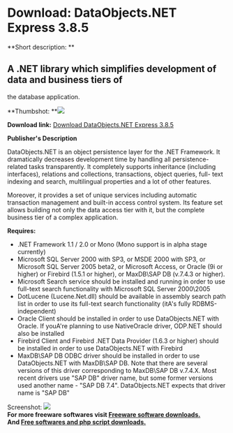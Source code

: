 # Download: DataObjects.NET Express 3.8.5

**Short description: **

## A .NET library which simplifies development of data and business tiers of
the database application.

  
**Thumbshot: **![](http://www.freewarefiles.com/screenshot/nopic.gif)   
  
**Download link:** [Download DataObjects.NET Express 3.8.5](http://freesoftwares.boysofts.com/DataObjectsNET-Express_program_19054.html)  
  

**Publisher's Description**  
  

DataObjects.NET is an object persistence layer for the .NET Framework. It
dramatically decreases development time by handling all persistence-related
tasks transparently. It completely supports inheritance (including
interfaces), relations and collections, transactions, object queries, full-
text indexing and search, multilingual properties and a lot of other features.

Moreover, it provides a set of unique services including automatic transaction
management and built-in access control system. Its feature set allows building
not only the data access tier with it, but the complete business tier of a
complex application.

**Requires:**

  * .NET Framework 1.1 / 2.0 or Mono (Mono support is in alpha stage currently) 
  * Microsoft SQL Server 2000 with SP3, or MSDE 2000 with SP3, or Microsoft SQL Server 2005 beta2, or Microsoft Access, or Oracle (9i or higher) or Firebird (1.5.1 or higher), or MaxDB\SAP DB (v.7.4.3 or higher). 
  * Microsoft Search service should be installed and running in order to use full-text search functionality with Microsoft SQL Server 2000\2005 
  * DotLucene (Lucene.Net.dll) should be available in assembly search path list in order to use its full-text search functionality (itA's fully RDBMS-independent) 
  * Oracle Client should be installed in order to use DataObjects.NET with Oracle. If youA're planning to use NativeOracle driver, ODP.NET should also be installed 
  * Firebird Client and Firebird .NET Data Provider (1.6.3 or higher) should be installed in order to use DataObjects.NET with Firebird 
  * MaxDB\SAP DB ODBC driver should be installed in order to use DataObjects.NET with MaxDB\SAP DB. Note that there are several versions of this driver corresponding to MaxDB\SAP DB v.7.4.X. Most recent drivers use "SAP DB" driver name, but some former versions used another name - "SAP DB 7.4". DataObjects.NET expects that driver name is "SAP DB" 

  
  
Screenshot: ![](http://www.freewarefiles.com/screenshot/nopic.gif)  
**For more freeware softwares visit [Freeware software downloads.](http://freesoftwares.boysofts.com/)**   
**And [Free softwares and php script downloads.](http://www.boysofts.com/)**

